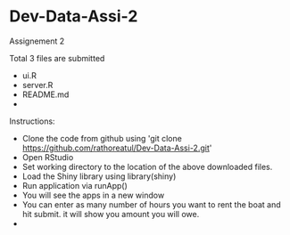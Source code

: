 # Dev-Data-Assi-2
Assignement 2

Total 3 files are submitted
* ui.R
* server.R
* README.md
* 

Instructions:
- Clone the code from github using 'git clone https://github.com/rathoreatul/Dev-Data-Assi-2.git'
- Open RStudio
- Set working directory to the location of the above downloaded files.
- Load the Shiny library using library(shiny)
- Run application via runApp()
- You will see the apps in a new window
- You can enter as many number of hours you want to rent the boat and hit submit. it will show you amount you will owe.
- 

